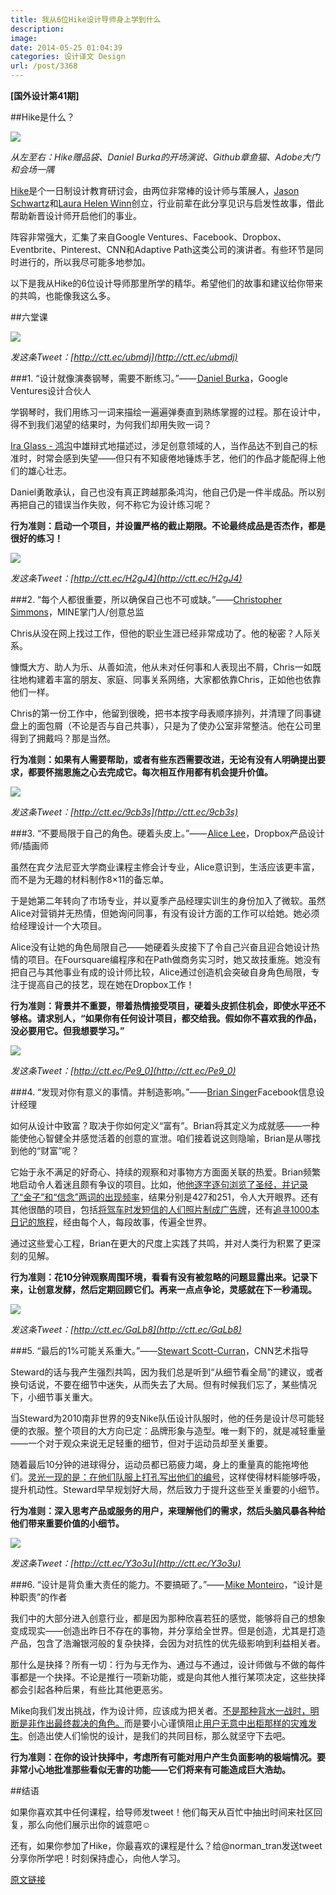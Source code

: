 ```yaml
---
title: 我从6位Hike设计导师身上学到什么
description: 
image: 
date: 2014-05-25 01:04:39
categories: 设计译文 Design
url: /post/3368
---
```


**[国外设计第41期]**

##Hike是什么？

![](https://cdn.victor42.work/posts/2014-05/05-25/1-g6U5zwsyeQVIaou3RguYDQ.jpeg)

*从左至右：Hike赠品袋、Daniel Burka的开场演说、Github章鱼猫、Adobe大门和会场一隅*

[Hike](http://www.hikecon.com/)是个一日制设计教育研讨会，由两位非常棒的设计师与策展人，[Jason Schwartz](https://twitter.com/jaycrimes)和[Laura Helen Winn](https://twitter.com/LauraHelenWinn)创立，行业前辈在此分享见识与启发性故事，借此帮助新晋设计师开启他们的事业。

阵容非常强大，汇集了来自Google Ventures、Facebook、Dropbox、Eventbrite、Pinterest、CNN和Adaptive Path这类公司的演讲者。有些环节是同时进行的，所以我尽可能多地参加。

以下是我从Hike的6位设计导师那里所学的精华。希望他们的故事和建议给你带来的共鸣，也能像我这么多。

##六堂课

![](https://cdn.victor42.work/posts/2014-05/05-25/1-MTIshSY3Qp_ylhmM1-mnLw.jpeg)

*发这条Tweet：[http://ctt.ec/ubmdj](http://ctt.ec/ubmdj)*

###1. “设计就像演奏钢琴，需要不断练习。”——[ Daniel Burka](http://twitter.com/@dburka)，Google Ventures设计合伙人

学钢琴时，我们用练习一词来描绘一遍遍弹奏直到熟练掌握的过程。那在设计中，得不到我们渴望的结果时，为何我们却用失败一词？

[Ira Glass - 鸿沟](http://vimeo.com/24715531)中雄辩式地描述过，涉足创意领域的人，当作品达不到自己的标准时，时常会感到失望——但只有不知疲倦地锤炼手艺，他们的作品才能配得上他们的雄心壮志。

Daniel勇敢承认，自己也没有真正跨越那条鸿沟，他自己仍是一件半成品。所以别再把自己的错误当作失败，何不称它为设计练习呢？

**行为准则：启动一个项目，并设置严格的截止期限。不论最终成品是否杰作，都是很好的练习！**

![](https://cdn.victor42.work/posts/2014-05/05-25/1-qYFK0gER-QR5r9PqIG0JbA.jpeg)

*发这条Tweet：[http://ctt.ec/H2gJ4](http://ctt.ec/H2gJ4)*

###2. “每个人都很重要，所以确保自己也不可或缺。”——[Christopher Simmons](http://twitter.com/@thisiscchs)，MINE掌门人/创意总监

Chris从没在网上找过工作，但他的职业生涯已经非常成功了。他的秘密？人际关系。

慷慨大方、助人为乐、从善如流，他从未对任何事和人表现出不屑，Chris一如既往地构建着丰富的朋友、家庭、同事关系网络，大家都依靠Chris，正如他也依靠他们一样。

Chris的第一份工作中，他留到很晚，把书本按字母表顺序排列，并清理了同事键盘上的面包屑（不论是否与自己共事），只是为了使办公室非常整洁。他在公司里得到了拥戴吗？那是当然。

**行为准则：如果有人需要帮助，或者有些东西需要改进，无论有没有人明确提出要求，都要怀揣恩施之心去完成它。每次相互作用都有机会提升价值。**

![](https://cdn.victor42.work/posts/2014-05/05-25/1-ah8-IaWGpnhkC5UJjJPYsw.png)

*发这条Tweet：[http://ctt.ec/9cb3s](http://ctt.ec/9cb3s)*

###3. “不要局限于自己的角色。硬着头皮上。”——[ Alice Lee](http://twitter.com/byalicelee)，Dropbox产品设计师/插画师

虽然在宾夕法尼亚大学商业课程主修会计专业，Alice意识到，生活应该更丰富，而不是为无趣的材料制作8×11的备忘单。

于是她第二年转向了市场专业，并以夏季产品经理实训生的身份加入了微软。虽然Alice对营销并无热情，但她询问同事，有没有设计方面的工作可以给她。她必须给经理设计一个大项目。

Alice没有让她的角色局限自己——她硬着头皮接下了令自己兴奋且迎合她设计热情的项目。在Foursquare编程序和在Path做商务实习时，她又故技重施。她没有把自己与其他事业有成的设计师比较，Alice通过创造机会突破自身角色局限，专注于提高自己的技艺，现在她在Dropbox工作！

**行为准则：背景并不重要，带着热情接受项目，硬着头皮抓住机会，即使水平还不够格。请求别人，“如果你有任何设计项目，都交给我。假如你不喜欢我的作品，没必要用它。但我想要学习。”**

![](https://cdn.victor42.work/posts/2014-05/05-25/1-5RFE6iaidDjb4NJ5GvnZEw.jpeg)

*发这条Tweet：[http://ctt.ec/Pe9_0](http://ctt.ec/Pe9_0)*

###4. “发现对你有意义的事情。并制造影响。”——[Brian Singer](https://www.facebook.com/pages/someguy/108852131289?ref=sgm)Facebook信息设计经理

如何从设计中致富？取决于你如何定义“富有”。Brian将其定义为成就感——一种能使他心智健全并感觉活着的创意的宣泄。咱们接着说这则隐喻，Brian是从哪找到他的“财富”呢？

它始于永不满足的好奇心、持续的观察和对事物方方面面关联的热爱。Brian频繁地启动令人着迷且颇有争议的项目。比如，他[他逐字逐句浏览了圣经，并记录了“金子”和“信念”两词的出现频率](http://www.iamsomeguy.com/gallery_goldfaith.html)，结果分别是427和251，令人大开眼界。还有其他很酷的项目，包括[将驾车时发短信的人们照片制成广告牌](http://time.com/35596/artist-secretly-takes-photos-of-people-texting-while-driving-and-puts-them-on-billboards/)，还有[追寻1000本日记的旅程](http://www.iamsomeguy.com/1000j_exhibitions.html)，经由每个人，每段故事，传遍全世界。

通过这些爱心工程，Brian在更大的尺度上实践了共鸣，并对人类行为积累了更深刻的见解。

**行为准则：花10分钟观察周围环境，看看有没有被忽略的问题显露出来。记录下来，让创意发酵，然后定期回顾它们。再来一点点争论，灵感就在下一秒涌现。**

![](https://cdn.victor42.work/posts/2014-05/05-25/1-GIemPkAdqme2Me3c62w5jg.png)

*发这条Tweet：[http://ctt.ec/GaLb8](http://ctt.ec/GaLb8)*

###5. “最后的1%可能关系重大。”——[Stewart Scott-Curran](http://twitter.com/@stewartsc)，CNN艺术指导

Steward的话与我产生强烈共鸣，因为我们总是听到“从细节看全局”的建议，或者换句话说，不要在细节中迷失，从而失去了大局。但有时候我们忘了，某些情况下，小细节事关重大。

当Steward为2010南非世界的9支Nike队伍设计队服时，他的任务是设计尽可能轻便的衣服。整个项目的大方向已定：品牌形象与造型。唯一剩下的，就是减轻重量——一个对于观众来说无足轻重的细节，但对于运动员却至关重要。

随着最后10分钟的进球得分，运动员都已筋疲力竭，身上的重量真的能拖垮他们。[灵光一现的是：在他们队服上打孔写出他们的编号](http://matchstic.com/blog/wp-content/uploads/2012/08/USA-AWAY1.jpg)，这样使得材料能够呼吸，提升机动性。Steward早早规划好大局，然后致力于提升这些至关重要的小细节。

**行为准则：深入思考产品或服务的用户，来理解他们的需求，然后头脑风暴各种给他们带来重要价值的小细节。**

![](https://cdn.victor42.work/posts/2014-05/05-25/1-QYkDAl9uT_94CJVfPPdMEQ.jpeg)

*发这条Tweet：[http://ctt.ec/Y3o3u](http://ctt.ec/Y3o3u)*

###6. “设计是背负重大责任的能力。不要搞砸了。”——[ Mike Monteiro](http://twitter.com/@monteiro)，“设计是种职责”的作者

我们中的大部分进入创意行业，都是因为那种欣喜若狂的感觉，能够将自己的想象变成现实——创造出昨日不存在的事物，并分享给全世界。但是创造，尤其是打造产品，包含了浩瀚银河般的复杂抉择，会因为对抗性的优先级影响到利益相关者。

那什么是抉择？所有一切：行为与无作为、通过与不通过，设计师做与不做的每件事都是一个抉择。不论是推行一项新功能，或是向其他人推行某项决定，这些抉择都会引起各种后果，有些比其他更恶劣。

Mike向我们发出挑战，作为设计师，应该成为把关者。[不是那种背水一战时，明断是非作出最终裁决的角色。](https://medium.com/the-year-of-the-looking-glass/5c48db173662)而是要小心谨慎阻止[用户无意中出柜那样的灾难发生](http://online.wsj.com/news/articles/SB10000872396390444165804578008740578200224)。创造出使人们愉悦的设计，是我们的共同目标，那么就坚守下去吧。

**行为准则：在你的设计抉择中，考虑所有可能对用户产生负面影响的极端情况。要非常小心地批准那些看似无害的功能——它们将来有可能造成巨大浩劫。**

##结语

如果你喜欢其中任何课程，给导师发tweet！他们每天从百忙中抽出时间来社区回复，那么向他们展示出你的诚意吧☺

还有，如果你参加了Hike，你最喜欢的课程是什么？给@norman_tran发送tweet分享你所学吧！时刻保持虚心，向他人学习。

[原文链接](https://medium.com/ux-ux-human-interfaces/6dc20169c2b8)